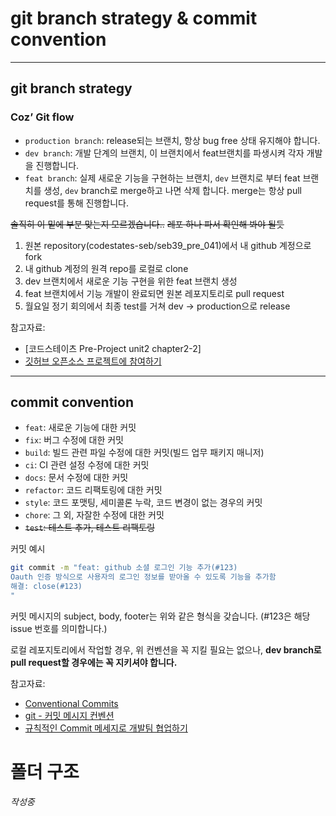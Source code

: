 # git branch strategy & commit convention
----
## git branch strategy

### Coz’ Git flow

- `production branch`: release되는 브랜치, 항상 bug free 상태 유지해야 합니다.  
- `dev branch`: 개발 단계의 브랜치, 이 브랜치에서 feat브랜치를 파생시켜 각자 개발을 진행합니다.  
- `feat branch`: 실제 새로운 기능을 구현하는 브랜치, `dev` 브랜치로 부터 feat 브랜치를 생성, `dev` branch로 merge하고 나면 삭제 합니다. merge는 항상 pull request를 통해 진행합니다.  

~~솔직히 이 밑에 부분 맞는지 모르겠습니다..~~
~~레포 하나 파서 확인해 봐야 될듯~~
1. 원본 repository(codestates-seb/seb39_pre_041)에서 내 github 계정으로 fork
2. 내 github 계정의 원격 repo를 로컬로 clone
3. dev 브랜치에서 새로운 기능 구현을 위한 feat 브랜치 생성
4. feat 브랜치에서 기능 개발이 완료되면 원본 레포지토리로 pull request
5. 월요일 정기 회의에서 최종 test를 거쳐 dev -> production으로 release

참고자료: 
- [코드스테이츠 Pre-Project unit2 chapter2-2]
- [깃허브 오픈소스 프로젝트에 참여하기](https://cselabnotes.com/kr/2021/03/26/46/)
----
## commit convention
- `feat`: 새로운 기능에 대한 커밋
- `fix`: 버그 수정에 대한 커밋
- `build`: 빌드 관련 파일 수정에 대한 커밋(빌드 업무 패키지 매니저)
- `ci`: CI 관련 설정 수정에 대한 커밋
- `docs`: 문서 수정에 대한 커밋
- `refactor`: 코드 리팩토링에 대한 커밋
- `style`: 코드 포맷팅, 세미콜론 누락, 코드 변경이 없는 경우의 커밋
- `chore`: 그 외, 자잘한 수정에 대한 커밋
- ~~`test`: 테스트 추가, 테스트 리팩토링~~

커밋 예시
```bash
git commit -m "feat: github 소셜 로그인 기능 추가(#123)
Oauth 인증 방식으로 사용자의 로그인 정보를 받아올 수 있도록 기능을 추가함
해결: close(#123)
"
```
커밋 메시지의 subject, body, footer는 위와 같은 형식을 갖습니다. (#123은 해당 issue 번호를 의미합니다.)

로컬 레포지토리에서 작업할 경우, 위 컨벤션을 꼭 지킬 필요는 없으나, **dev branch로 pull request할 경우에는 꼭 지키셔야 합니다.**

참고자료:
- [Conventional Commits](https://www.conventionalcommits.org/ko/v1.0.0/#%ea%b7%9c%ea%b2%a9)
- [git - 커밋 메시지 컨벤션](https://doublesprogramming.tistory.com/256)
- [규칙적인 Commit 메세지로 개발팀 협업하기](https://xtring-dev.tistory.com/m/entry/Git-%EA%B7%9C%EC%B9%99%EC%A0%81%EC%9D%B8-Commit-%EB%A9%94%EC%84%B8%EC%A7%80%EB%A1%9C-%EA%B0%9C%EB%B0%9C%ED%8C%80-%ED%98%91%EC%97%85%ED%95%98%EA%B8%B0-%F0%9F%91%BE)
# 폴더 구조
*작성중*
